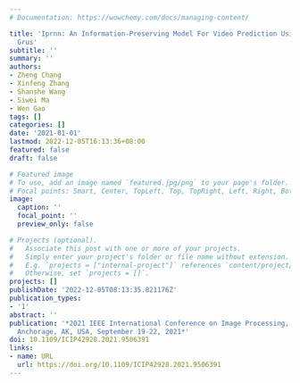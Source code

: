 ```yaml
---
# Documentation: https://wowchemy.com/docs/managing-content/

title: 'Iprnn: An Information-Preserving Model For Video Prediction Using Spatiotemporal
  Grus'
subtitle: ''
summary: ''
authors:
- Zheng Chang
- Xinfeng Zhang
- Shanshe Wang
- Siwei Ma
- Wen Gao
tags: []
categories: []
date: '2021-01-01'
lastmod: 2022-12-05T16:13:36+08:00
featured: false
draft: false

# Featured image
# To use, add an image named `featured.jpg/png` to your page's folder.
# Focal points: Smart, Center, TopLeft, Top, TopRight, Left, Right, BottomLeft, Bottom, BottomRight.
image:
  caption: ''
  focal_point: ''
  preview_only: false

# Projects (optional).
#   Associate this post with one or more of your projects.
#   Simply enter your project's folder or file name without extension.
#   E.g. `projects = ["internal-project"]` references `content/project/deep-learning/index.md`.
#   Otherwise, set `projects = []`.
projects: []
publishDate: '2022-12-05T08:13:35.821176Z'
publication_types:
- '1'
abstract: ''
publication: '*2021 IEEE International Conference on Image Processing, ICIP 2021,
  Anchorage, AK, USA, September 19-22, 2021*'
doi: 10.1109/ICIP42928.2021.9506391
links:
- name: URL
  url: https://doi.org/10.1109/ICIP42928.2021.9506391
---
```


